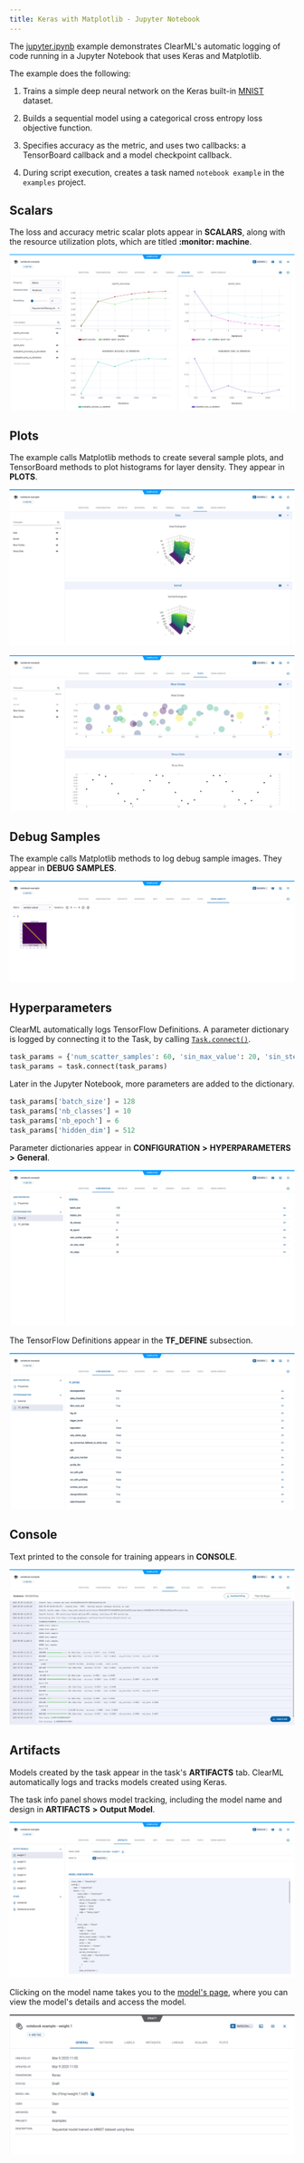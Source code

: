 ```yaml
---
title: Keras with Matplotlib - Jupyter Notebook
---
```


The [jupyter.ipynb](https://github.com/clearml/clearml/blob/master/examples/frameworks/keras/jupyter.ipynb) example 
demonstrates ClearML's automatic logging of code running in a Jupyter Notebook that uses Keras and Matplotlib. 

The example does the following: 
1. Trains a simple deep neural network on the Keras built-in [MNIST](https://keras.io/api/datasets/mnist/#load_data-function) 
   dataset.
1. Builds a sequential model using a categorical cross entropy loss objective function. 
   
1. Specifies accuracy as the metric, and uses two callbacks: a TensorBoard callback and a model checkpoint callback. 
   
1. During script execution, creates a task named `notebook example` in the `examples` project.

## Scalars

The loss and accuracy metric scalar plots appear in **SCALARS**, along with the resource utilization plots, which are titled **:monitor: machine**.

![image](../../../img/examples_keras_jupyter_08.png)

## Plots

The example calls Matplotlib methods to create several sample plots, and TensorBoard methods to plot histograms for layer density. 
They appear in **PLOTS**.

![image](../../../img/examples_keras_jupyter_03.png)

![image](../../../img/examples_keras_jupyter_03a.png)

## Debug Samples

The example calls Matplotlib methods to log debug sample images. They appear in **DEBUG SAMPLES**.

![image](../../../img/examples_keras_jupyter_04.png)

## Hyperparameters

ClearML automatically logs TensorFlow Definitions. A parameter dictionary is logged by connecting it to the Task, by 
calling [`Task.connect()`](../../../references/sdk/task.md#connect). 

```python
task_params = {'num_scatter_samples': 60, 'sin_max_value': 20, 'sin_steps': 30}
task_params = task.connect(task_params)
```
Later in the Jupyter Notebook, more parameters are added to the dictionary.

```python
task_params['batch_size'] = 128
task_params['nb_classes'] = 10
task_params['nb_epoch'] = 6
task_params['hidden_dim'] = 512
```

Parameter dictionaries appear in **CONFIGURATION** **>** **HYPERPARAMETERS** **>** **General**.

![image](../../../img/examples_keras_jupyter_20.png)

The TensorFlow Definitions appear in the **TF_DEFINE** subsection.

![image](../../../img/examples_keras_jupyter_21.png)

## Console

Text printed to the console for training appears in **CONSOLE**.

![image](../../../img/examples_keras_jupyter_07.png)

## Artifacts

Models created by the task appear in the task's **ARTIFACTS** tab. ClearML automatically logs and tracks models
created using Keras.

The task info panel shows model tracking, including the model name and design in **ARTIFACTS** **>** **Output Model**.

![image](../../../img/examples_keras_jupyter_23.png)

Clicking on the model name takes you to the [model's page](../../../webapp/webapp_model_viewing.md), where you can view 
the model's details and access the model.

![image](../../../img/examples_keras_jupyter_24.png)